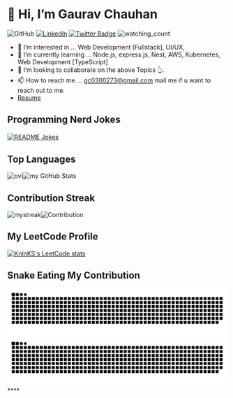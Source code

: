 # 👋 Hi, I’m Gaurav Chauhan

<img alt="GitHub" src="https://img.shields.io/badge/dynamic/json?logo=github&label=GitHub+Followers&labelColor=282c34&color=181717&query=%24.data.totalSubs&url=https%3A%2F%2Fapi.spencerwoo.com%2Fsubstats%2F%3Fsource%3Dgithub%26queryKey%3Dravenbirdb1b&longCache=true"/>      <a href="https://www.linkedin.com/in/gaurav-chauhan-0a424a190/" target="_blank"><img src="https://img.shields.io/badge/LinkedIn-%230077B5.svg?&style=flat-square&logo=linkedin&logoColor=white" alt="LinkedIn"></a>   [![Twitter Badge](https://img.shields.io/badge/Twitter-Profile-informational?style=flat&logo=twitter&logoColor=white&color=1CA2F1)](https://twitter.com/gauravc23065787)   <img src="https://komarev.com/ghpvc/?username=ravenbirdb1b&color=brightgreen" alt="watching_count" />   

- 👀 I’m interested in ...  Web Development [Fullstack], UI/UX, 
- 🌱 I’m currently learning ...  Node.js, express.js, Nest, AWS, Kubernetes, Web Development [TypeScript]
- 💞️ I’m looking to collaborate on the above Topics 👆.
- 📫 How to reach me ... gc0300273@gmail.com mail me if u want to reach out to me.
- [Resume](https://docs.google.com/document/d/1k2diVQGIbUoK4Q7F3ghRxaSYhPiXOOif/edit?usp=sharing&ouid=110484841261256000877&rtpof=true&sd=true)

## Programming Nerd Jokes
<a href="https://readme-jokes.vercel.app"><img align="center" src="https://readme-jokes.vercel.app/api" alt="README Jokes"></a>

## Top Languages
<img align="Left" src="https://github-readme-stats.vercel.app/api/top-langs?username=ravenbirdb1b&show_icons=true&locale=en&layout=compact&theme=chartreuse-dark" alt="ovi" />
 
<img src="https://github-readme-stats.vercel.app/api?username=ravenbirdb1b&include_all_commits=true&count_private=true&show_icons=true&line_height=20&title_color=2B5BBD&icon_color=1124BB&text_color=A1A1A1&bg_color=0,000000,130F40" alt="my GitHub Stats"/>

## Contribution Streak
<img align="Left" src="https://github-readme-streak-stats.herokuapp.com/?user=ravenbirdb1b&theme=tokyonight" alt="mystreak"/>

<span style="align:Right">![Contribution](https://activity-graph.herokuapp.com/graph?username=ravenbirdb1b&theme=react-dark&hide_border=true&area=true)</span>

## My LeetCode Profile
[![KnlnKS's LeetCode stats](https://leetcode-stats-six.vercel.app/api?username=Ravenb1rd)](https://github.com/ravenbirdb1b/github-readme)

## Snake Eating My Contribution
![GitHub Snake Light](https://github.com/ashish-ad/ashish-ad/blob/output/github-snake.svg#gh-light-mode-only)
![GitHub Snake dark](https://github.com/ashish-ad/ashish-ad/blob/output/github-snake-dark.svg#gh-dark-mode-only)****
